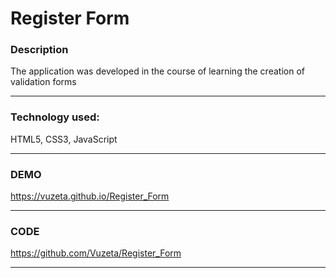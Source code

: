 # Register Form

### Description 

The application was developed in the course of learning the creation of validation forms

------------
### Technology used:

HTML5, CSS3, JavaScript

 ------------
### DEMO

https://vuzeta.github.io/Register_Form

------------
### CODE

https://github.com/Vuzeta/Register_Form

------------
